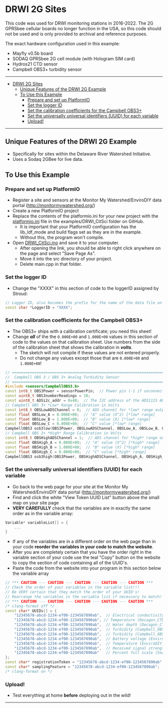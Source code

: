 # DRWI 2G Sites<!--! {#example_drwi_2g} -->

This code was used for DRWI monitoring stations in 2016-2022.  The 2G GPRSbee cellular boards no longer function in the USA, so this code should not be used and is only provided to archival and reference purposes.

The exact hardware configuration used in this example:

- Mayfly v0.5b board
- SODAQ GPRSbee 2G cell module (with Hologram SIM card)
- Hydros21 CTD sensor
- Campbell OBS3+ turbidity sensor

_______

<!--! @tableofcontents -->

<!--! @m_footernavigation -->

<!--! @if GITHUB -->

- [DRWI 2G Sites](#drwi-2g-sites)
  - [Unique Features of the DRWI 2G Example](#unique-features-of-the-drwi-2g-example)
  - [To Use this Example](#to-use-this-example)
    - [Prepare and set up PlatformIO](#prepare-and-set-up-platformio)
    - [Set the logger ID](#set-the-logger-id)
    - [Set the calibration coefficients for the Campbell OBS3+](#set-the-calibration-coefficients-for-the-campbell-obs3)
    - [Set the universally universal identifiers (UUID) for each variable](#set-the-universally-universal-identifiers-uuid-for-each-variable)
    - [Upload!](#upload)

<!--! @endif -->

_______

## Unique Features of the DRWI 2G Example<!--! {#example_drwi_2g_unique} -->

- Specifically for sites within the Delaware River Watershed Initiative.
- Uses a Sodaq 2GBee for live data.

## To Use this Example<!--! {#example_drwi_2g_use} -->

### Prepare and set up PlatformIO<!--! {#example_drwi_2g_pio} -->

- Register a site and sensors at the Monitor My Watershed/EnviroDIY data portal (<http://monitormywatershed.org/>)
- Create a new PlatformIO project
- Replace the contents of the platformio.ini for your new project with the [platformio.ini](https://raw.githubusercontent.com/EnviroDIY/ModularSensors/master/examples/DRWI_CitSci/platformio.ini) file in the examples/DRWI_CitSci folder on GitHub.
  - It is important that your PlatformIO configuration has the lib_ldf_mode and build flags set as they are in the example.
  - Without this, the program won't compile.
- Open [DRWI_CitSci.ino](https://raw.githubusercontent.com/EnviroDIY/ModularSensors/master/examples/DRWI_CitSci/DRWI_CitSci.ino) and save it to your computer.
  - After opening the link, you should be able to right click anywhere on the page and select "Save Page As".
  - Move it into the src directory of your project.
  - Delete main.cpp in that folder.

### Set the logger ID<!--! {#example_drwi_2g_logger_id} -->

- Change the "XXXX" in this section of code to the loggerID assigned by Stroud:

```cpp
// Logger ID, also becomes the prefix for the name of the data file on SD card
const char *LoggerID = "XXXX";
```

### Set the calibration coefficients for the Campbell OBS3+<!--! {#example_drwi_2g_obs3_calibration} -->

- The OBS3+ ships with a calibration certificate; you need this sheet!
- Change _**all**_ of the the `0.000E+00` and `1.000E+00` values in this section of code to the values on that calibration sheet.
Use numbers from the side of the calibration sheet that shows the calibration in _**volts**_.
  - The sketch will not compile if these values are not entered properly.
  - Do not change any values except those that are `0.000E+00` and `1.000E+00`!

```cpp
// ==========================================================================
//  Campbell OBS 3 / OBS 3+ Analog Turbidity Sensor
// ==========================================================================
#include <sensors/CampbellOBS3.h>
const int8_t OBS3Power = sensorPowerPin;  // Power pin (-1 if unconnected)
const uint8_t OBS3numberReadings = 10;
const uint8_t ADSi2c_addr = 0x48;  // The I2C address of the ADS1115 ADC
// Campbell OBS 3+ *Low* Range Calibration in Volts
const int8_t OBSLowADSChannel = 0;  // ADS channel for *low* range output
const float OBSLow_A = 0.000E+00;  // "A" value (X^2) [*low* range]
const float OBSLow_B = 1.000E+00;  // "B" value (X) [*low* range]
const float OBSLow_C = 0.000E+00;  // "C" value [*low* range]
CampbellOBS3 osb3low(OBS3Power, OBSLowADSChannel, OBSLow_A, OBSLow_B, OBSLow_C, ADSi2c_addr, OBS3numberReadings);
// Campbell OBS 3+ *High* Range Calibration in Volts
const int8_t OBSHighADSChannel = 1;  // ADS channel for *high* range output
const float OBSHigh_A = 0.000E+00;  // "A" value (X^2) [*high* range]
const float OBSHigh_B = 1.000E+00;  // "B" value (X) [*high* range]
const float OBSHigh_C = 0.000E+00;  // "C" value [*high* range]
CampbellOBS3 osb3high(OBS3Power, OBSHighADSChannel, OBSHigh_A, OBSHigh_B, OBSHigh_C, ADSi2c_addr, OBS3numberReadings);
```

### Set the universally universal identifiers (UUID) for each variable<!--! {#example_drwi_2g_uuids} -->

- Go back to the web page for your site at the Monitor My Watershed/EnviroDIY data portal (<http://monitormywatershed.org/>)
- Find and click the white "View Token UUID List" button above the small map on your site page
- **VERY CAREFULLY** check that the variables are in exactly the same order as in the variable array:

```cpp
Variable* variableList[] = {
    ...
}
```

- If any of the variables are in a different order on the web page than in your code **reorder the variables in your code to match the website**.
- After you are completely certain that you have the order right in the variable section of your code use the teal "Copy" button on the website to copy the section of code containing all of the UUID's.
- Paste the code from the website into your program in this section below the variable array

```cpp
// *** CAUTION --- CAUTION --- CAUTION --- CAUTION --- CAUTION ***
// Check the order of your variables in the variable list!!!
// Be VERY certain that they match the order of your UUID's!
// Rearrange the variables in the variable list if necessary to match!
// *** CAUTION --- CAUTION --- CAUTION --- CAUTION --- CAUTION ***
/* clang-format off */
const char* UUIDs[] = {
    "12345678-abcd-1234-ef00-1234567890ab",  // Electrical conductivity (Decagon_CTD-10_Cond)
    "12345678-abcd-1234-ef00-1234567890ab", // Temperature (Decagon_CTD-10_Temp)
    "12345678-abcd-1234-ef00-1234567890ab",  // Water depth (Decagon_CTD-10_Depth)
    "12345678-abcd-1234-ef00-1234567890ab",  // Turbidity (Campbell_OBS3_Turb)
    "12345678-abcd-1234-ef00-1234567890ab",  // Turbidity (Campbell_OBS3_Turb)
    "12345678-abcd-1234-ef00-1234567890ab",  // Battery voltage (EnviroDIY_Mayfly_Batt)
    "12345678-abcd-1234-ef00-1234567890ab",  // Temperature (EnviroDIY_Mayfly_Temp)
    "12345678-abcd-1234-ef00-1234567890ab",  // Received signal strength indication (Sodaq_2GBee_RSSI)
    "12345678-abcd-1234-ef00-1234567890ab"   // Percent full scale (Sodaq_2GBee_SignalPercent)
};
const char* registrationToken = "12345678-abcd-1234-ef00-1234567890ab";  // Device registration token
const char* samplingFeature = "12345678-abcd-1234-ef00-1234567890ab";  // Sampling feature UUID
/* clang-format on */

```

### Upload!<!--! {#example_drwi_2g_upload} -->

- Test everything at home **before** deploying out in the wild!

_______

<!--! @section example_drwi_2g_pio_config PlatformIO Configuration -->

<!--! @include{lineno} DRWI_2G/platformio.ini -->

<!--! @section example_drwi_2g_code The Complete Code -->

<!--! @include{lineno} DRWI_2G/DRWI_2G.ino -->
